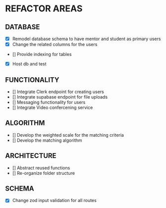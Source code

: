 # REFACTOR AREAS

## DATABASE

- [x] Remodel database schema to have mentor and student as primary users
- [x] Change the related columns for the users
- [] Provide indexing for tables
- [x] Host db and test

## FUNCTIONALITY

- [] Integrate Clerk endpoint for creating users
- [] Integrate supabase endpoint for file uploads
- [] Messaging functionality for users
- [] Integrate Video confercening service

## ALGORITHM

- [] Develop the weighted scale for the matching criteria
- [] Develop the matching algorithm

## ARCHITECTURE

- [] Abstract reused functions
- [] Re-organize folder structure

## SCHEMA

- [x] Change zod input validation for all routes
